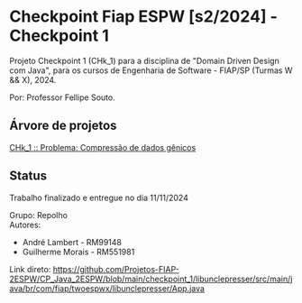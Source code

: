 # Checkpoint Fiap ESPW [s2/2024] - Checkpoint 1
Projeto Checkpoint 1 (CHk_1) para a disciplina de "Domain Driven Design com Java", para os cursos de Engenharia de Software - FIAP/SP (Turmas W && X), 2024. 

Por: Professor Fellipe Souto.

## Árvore de projetos
[CHk_1 :: Problema: Compressão de dados gênicos](PROBLEM.md)


## Status
Trabalho finalizado e entregue no dia 11/11/2024

Grupo: Repolho <br>
Autores: 
- André Lambert - RM99148
- Guilherme Morais - RM551981

Link direto:
https://github.com/Projetos-FIAP-2ESPW/CP_Java_2ESPW/blob/main/checkpoint_1/libunclepresser/src/main/java/br/com/fiap/twoespwx/libunclepresser/App.java

